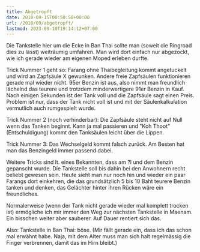 ```yaml
---
title: Abgetropft
date: 2010-09-15T00:50:58+00:00
url: /2010/09/abgetropft/
lastmod: 2023-09-10T19:14:12+07:00
---
```

Die Tankstelle hier um die Ecke in Ban Thai sollte man (soweit die Ringroad dies zu lässt) weiträumig umfahren. Man wird dort einfach nur abgezockt, wie ich gerade wieder am eigenen Moped erleben durfte.

Trick Nummer 1 geht so: Farang ohne Thaibegleitung kommt angetuckelt und wird an Zapfsäule X gewunken. Andere freie Zapfsäulen funktionieren gerade mal wieder nicht. 95er Benzin ist aus, also nimmt man freundlich lächelnd das teurere und trotzdem minderwertigere 91er Benzin in Kauf. Nach einigen Sekunden ist der Tank voll und die Zapfsäule sagt einen Preis. Problem ist nur, dass der Tank nicht voll ist und mit der Säulenkalkulation vermutlich auch rumgespielt wurde.

Trick Nummer 2 (noch verhinderbar): Die Zapfsäule steht nicht auf Null wenn das Tanken beginnt. Kann ja mal passieren und "Koh Thoot" (Entschuldigung) kommt den Tanksäulen leicht über die Lippen.

Trick Nummer 3: Das Wechselgeld kommt falsch zurück. Am Besten hat man das Benzingeld immer passend dabei.

Weitere Tricks sind lt. eines Bekannten, dass am ?l und dem Benzin gepanscht wurde. Die Tankstelle soll bis dahin bei den Anwohnern recht beliebt gewesen sein. Heute sieht man nur noch hin und wieder ein paar Farangs dort einkehren, die das grundsätzlich 5 bis 10 Baht teurere Benzin tanken und denken, das Gelächter hinter ihren Rücken wäre ein freundliches.

Normalerweise (wenn der Tank nicht gerade wieder mal komplett trocken ist) ermögliche ich mir immer den Weg zur nächsten Tankstelle in Maenam. Ein bisschen weiter aber sauberer. Auf Dauer rentiert sich das.

Also: Tankstelle in Ban Thai: böse. (Mir fällt gerade ein, dass ich das schon mal erwähnt habe. Naja, mit dem Alter muss man sich halt regelmässig die Finger verbrennen, damit das im Hirn bleibt.)
